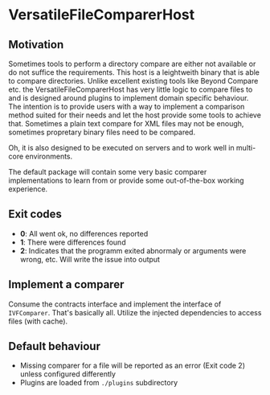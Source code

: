 # VersatileFileComparerHost

## Motivation
Sometimes tools to perform a directory compare are either not available or do not suffice the requirements.
This host is a leightweith binary that is able to compare directories. Unlike excellent existing tools like Beyond Compare etc. the VersatileFileComparerHost has very little logic to compare files to and is designed around plugins to implement domain specific behaviour.
The intention is to provide users with a way to implement a comparison method suited for their needs and let the host provide some tools to achieve that. Sometimes a plain text compare for XML files may not be enough, sometimes propretary binary files need to be compared.

Oh, it is also designed to be executed on servers and to work well in multi-core environments.

The default package will contain some very basic comparer implementations to learn from or provide some out-of-the-box working experience.

## Exit codes
* **0**: All went ok, no differences reported
* **1**: There were differences found
* **2**: Indicates that the programm exited abnormaly or arguments were wrong, etc. Will write the issue into output

## Implement a comparer
Consume the contracts interface and implement the interface of `IVFComparer`. That's basically all. Utilize the injected dependencies to access files (with cache).

## Default behaviour

* Missing comparer for a file will be reported as an error (Exit code 2) unless configured differently
* Plugins are loaded from `./plugins` subdirectory
